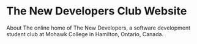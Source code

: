 # The New Developers Club Website
About The online home of The New Developers, a software development student club at Mohawk College in Hamilton, Ontario, Canada.
